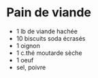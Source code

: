 # Pain de viande

- 1 lb de viande hachée
- 10 biscuits soda écrasés
- 1 oignon
- 1 c.thé moutarde sèche
- 1 oeuf
- sel, poivre